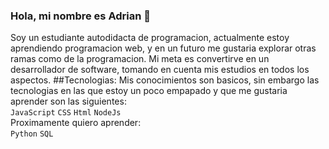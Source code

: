 ### Hola, mi nombre es Adrian 👋
Soy un estudiante autodidacta de programacion, actualmente estoy aprendiendo programacion web, y en un futuro me gustaria explorar otras ramas como de la programacion.
Mi meta es convertirve en un desarrollador de software, tomando en cuenta mis estudios en todos los aspectos.
##Tecnologias:
Mis conocimientos son basicos, sin embargo las tecnologias en las que estoy un poco empapado y que me gustaria aprender son las siguientes:
<br>
`JavaScript`
`CSS`
`Html`
`NodeJs`
<br>
Proximamente quiero aprender:
<br>
`Python`
`SQL`


